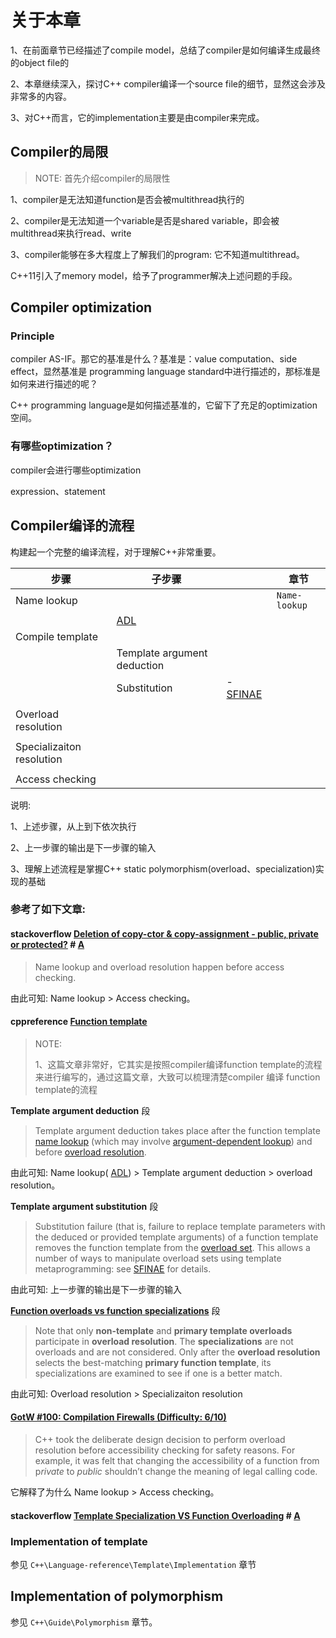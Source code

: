 # 关于本章

1、在前面章节已经描述了compile model，总结了compiler是如何编译生成最终的object file的

2、本章继续深入，探讨C++ compiler编译一个source file的细节，显然这会涉及非常多的内容。

3、对C++而言，它的implementation主要是由compiler来完成。



## Compiler的局限

> NOTE: 首先介绍compiler的局限性

1、compiler是无法知道function是否会被multithread执行的

2、compiler是无法知道一个variable是否是shared variable，即会被multithread来执行read、write

3、compiler能够在多大程度上了解我们的program: 它不知道multithread。

C++11引入了memory model，给予了programmer解决上述问题的手段。



## Compiler optimization 



### Principle

compiler AS-IF。那它的基准是什么？基准是：value computation、side effect，显然基准是 programming language standard中进行描述的，那标准是如何来进行描述的呢？

C++ programming language是如何描述基准的，它留下了充足的optimization空间。



### 有哪些optimization？

compiler会进行哪些optimization

expression、statement



## Compiler编译的流程

构建起一个完整的编译流程，对于理解C++非常重要。

| 步骤                      | 子步骤                                                |                                                              | 章节          |
| ------------------------- | ----------------------------------------------------- | ------------------------------------------------------------ | ------------- |
| Name lookup               |                                                       |                                                              | `Name-lookup` |
|                           | [ADL](https://en.cppreference.com/w/cpp/language/adl) |                                                              |               |
| Compile template          |                                                       |                                                              |               |
|                           | Template argument deduction                           |                                                              |               |
|                           | Substitution                                          | - [SFINAE](https://en.cppreference.com/w/cpp/language/sfinae) |               |
|                           |                                                       |                                                              |               |
| Overload resolution       |                                                       |                                                              |               |
|                           |                                                       |                                                              |               |
| Specializaiton resolution |                                                       |                                                              |               |
|                           |                                                       |                                                              |               |
| Access checking           |                                                       |                                                              |               |

说明:

1、上述步骤，从上到下依次执行

2、上一步骤的输出是下一步骤的输入

3、理解上述流程是掌握C++ static polymorphism(overload、specialization)实现的基础



### 参考了如下文章:

#### stackoverflow [Deletion of copy-ctor & copy-assignment - public, private or protected?](https://stackoverflow.com/questions/55205874/deletion-of-copy-ctor-copy-assignment-public-private-or-protected) # [A](https://stackoverflow.com/a/55206034)

> Name lookup and overload resolution happen before access checking. 

由此可知: Name lookup > Access checking。



#### cppreference [Function template](https://en.cppreference.com/w/cpp/language/function_template)

> NOTE: 
>
> 1、这篇文章非常好，它其实是按照compiler编译function template的流程来进行编写的，通过这篇文章，大致可以梳理清楚compiler 编译 function template的流程

**Template argument deduction** 段

> Template argument deduction takes place after the function template [name lookup](https://en.cppreference.com/w/cpp/language/lookup) (which may involve [argument-dependent lookup](https://en.cppreference.com/w/cpp/language/adl)) and before [overload resolution](https://en.cppreference.com/w/cpp/language/overload_resolution).

由此可知: Name lookup( [ADL](https://en.cppreference.com/w/cpp/language/adl)) > Template argument deduction  > overload resolution。



**Template argument substitution** 段

> Substitution failure (that is, failure to replace template parameters with the deduced or provided template arguments) of a function template removes the function template from the [overload set](https://en.cppreference.com/w/cpp/language/overload_resolution). This allows a number of ways to manipulate overload sets using template metaprogramming: see [SFINAE](https://en.cppreference.com/w/cpp/language/sfinae) for details.

由此可知: 上一步骤的输出是下一步骤的输入



**[Function overloads vs function specializations](https://en.cppreference.com/w/cpp/language/function_template#Function_overloads_vs_function_specializations)** 段

> Note that only **non-template** and **primary template overloads** participate in **overload resolution**. The **specializations** are not overloads and are not considered. Only after the **overload resolution** selects the best-matching **primary function template**, its specializations are examined to see if one is a better match.

由此可知: Overload resolution > Specializaiton resolution



#### [GotW #100: Compilation Firewalls (Difficulty: 6/10)](https://herbsutter.com/gotw/_100/)

> C++ took the deliberate design decision to perform overload resolution before accessibility checking for safety reasons. For example, it was felt that changing the accessibility of a function from p*rivate* to *public* shouldn’t change the meaning of legal calling code.

它解释了为什么 Name lookup > Access checking。



#### stackoverflow [Template Specialization VS Function Overloading](https://stackoverflow.com/questions/7108033/template-specialization-vs-function-overloading) # [A](https://stackoverflow.com/a/7108123)





### Implementation of template

参见 `C++\Language-reference\Template\Implementation` 章节



## Implementation of polymorphism

参见 `C++\Guide\Polymorphism` 章节。



